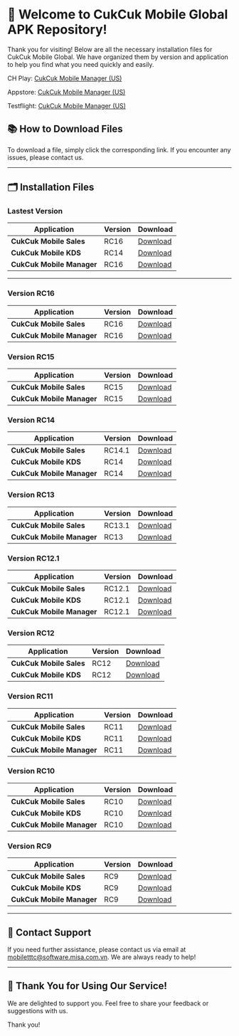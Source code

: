 # 🎉 **Welcome to CukCuk Mobile Global APK Repository!**

Thank you for visiting! Below are all the necessary installation files for CukCuk Mobile Global. We have organized them by version and application to help you find what you need quickly and easily.

CH Play:
[CukCuk Mobile Manager (US)](https://play.google.com/store/apps/details?id=vn.com.misa.cukcukmanagerus)

Appstore:
[CukCuk Mobile Manager (US)](https://apps.apple.com/us/app/cukcuk-manager-us/id6469474556)

Testflight:
[CukCuk Mobile Manager (US)](https://testflight.apple.com/join/Gi67wFRK)



## 📚 **How to Download Files**
To download a file, simply click the corresponding link. If you encounter any issues, please contact us.

---

## 🗂️ **Installation Files**

### Lastest Version

| Application | Version | Download |
|---|---|---|
| **CukCuk Mobile Sales** | RC16 | [Download](https://github.com/CukCuk-US/CukCuk-US/releases/download/RC16/Sales_RC16_0_0_0.apk) |
| **CukCuk Mobile KDS** | RC14 | [Download](https://github.com/CukCuk-US/CukCuk-US/releases/download/RC14/KDS_RC14_0_0_0.apk) |
| **CukCuk Mobile Manager** | RC16 | [Download](https://github.com/CukCuk-US/CukCuk-US/releases/download/RC16/Manager_RC16_0_0_0.apk) |

---


### Version RC16

| Application | Version | Download |
|---|---|---|
| **CukCuk Mobile Sales** | RC16 | [Download](https://github.com/CukCuk-US/CukCuk-US/releases/download/RC16/Sales_RC16_0_0_0.apk) |
| **CukCuk Mobile Manager** | RC16 | [Download](https://github.com/CukCuk-US/CukCuk-US/releases/download/RC16/Manager_RC16_0_0_0.apk) |


### Version RC15

| Application | Version | Download |
|---|---|---|
| **CukCuk Mobile Sales** | RC15 | [Download](https://github.com/CukCuk-US/CukCuk-US/releases/download/RC15/Sales_RC15_0_0_0.apk) |
| **CukCuk Mobile Manager** | RC15 | [Download](https://github.com/CukCuk-US/CukCuk-US/releases/download/RC15/Manager_RC15_0_0_0.apk) |


### Version RC14

| Application | Version | Download |
|---|---|---|
| **CukCuk Mobile Sales** | RC14.1 | [Download](https://github.com/CukCuk-US/CukCuk-US/releases/download/RC14.1/Sales_RC14_1_0_1.apk) |
| **CukCuk Mobile KDS** | RC14 | [Download](https://github.com/CukCuk-US/CukCuk-US/releases/download/RC14/KDS_RC14_0_0_0.apk) |
| **CukCuk Mobile Manager** | RC14 | [Download](https://github.com/CukCuk-US/CukCuk-US/releases/download/RC14/Manager_RC14_0_1.apk) |

### Version RC13

| Application | Version | Download |
|---|---|---|
| **CukCuk Mobile Sales** | RC13.1 | [Download](https://github.com/CukCuk-US/CukCuk-US/releases/download/RC13.1.0.0/Sales_RC13_1_0_0.apk) |
| **CukCuk Mobile Manager** | RC13 | [Download](https://github.com/CukCuk-US/CukCuk-US/releases/download/RC13.0.0.0/Manager_RC13_0_0_0.apk) |

### Version RC12.1

| Application | Version | Download |
|---|---|---|
| **CukCuk Mobile Sales** | RC12.1 | [Download](https://github.com/CukCuk-US/CukCuk-US/releases/download/RC12.1.0.0/Sales_RC12_1_0_0.apk) |
| **CukCuk Mobile KDS** | RC12.1 | [Download](https://github.com/CukCuk-US/CukCuk-US/releases/download/RC12.1.0.0/KDS_RC12_1_0_0.apk) |
| **CukCuk Mobile Manager** | RC12.1 | [Download](https://github.com/CukCuk-US/CukCuk-US/releases/download/RC12.1.0.0/Manager_RC12_1_0_0.apk) |

### Version RC12

| Application | Version | Download |
|---|---|---|
| **CukCuk Mobile Sales** | RC12 | [Download](https://github.com/CukCuk-US/CukCuk-US/releases/download/RC12.0.0.1/Sales_RC12_0_0_1.apk) |
| **CukCuk Mobile KDS** | RC12 | [Download](https://github.com/CukCuk-US/CukCuk-US/releases/download/RC12.0.0.1/KDS_RC12_0_0_1.apk) |

### Version RC11

| Application | Version | Download |
|---|---|---|
| **CukCuk Mobile Sales** | RC11 | [Download](https://github.com/CukCuk-US/CukCuk-US/releases/download/RC11.1.0.0/CukCuk_Sales_RC11_1_0_0.apk) |
| **CukCuk Mobile KDS** | RC11 | [Download](https://github.com/CukCuk-US/CukCuk-US/releases/download/RC11.0.0.1/KDS_RC11_0_0_1.apk) |
| **CukCuk Mobile Manager** | RC11 | [Download](https://github.com/CukCuk-US/CukCuk-US/releases/download/RC11.0.0.1/Manager_RC11_0_0_1.apk) |

### Version RC10

| Application | Version | Download |
|---|---|---|
| **CukCuk Mobile Sales** | RC10 | [Download](https://github.com/CukCuk-US/CukCuk-US/releases/download/RC10/Sales_RC10.apk) |
| **CukCuk Mobile KDS** | RC10 | [Download](https://github.com/CukCuk-US/CukCuk-US/releases/download/RC10/KDS_RC10.apk) |
| **CukCuk Mobile Manager** | RC10 | [Download](https://github.com/CukCuk-US/CukCuk-US/releases/download/RC10/Manager_RC10.apk) |

### Version RC9

| Application | Version | Download |
|---|---|---|
| **CukCuk Mobile Sales** | RC9 | [Download](https://github.com/CukCuk-US/CukCuk-US/releases/download/RC9/Sales_RC9.apk) |
| **CukCuk Mobile KDS** | RC9 | [Download](https://github.com/CukCuk-US/CukCuk-US/releases/download/RC9/KDS_RC9.apk) |
| **CukCuk Mobile Manager** | RC9 | [Download](https://github.com/CukCuk-US/CukCuk-US/releases/download/RC9/Manager_RC9.apk) |

---

## 📧 **Contact Support**

If you need further assistance, please contact us via email at [mobiletttc@software.misa.com.vn](mailto:mobiletttc@software.misa.com.vn). We are always ready to help!

---

## 🚀 **Thank You for Using Our Service!**

We are delighted to support you. Feel free to share your feedback or suggestions with us.

Thank you!
